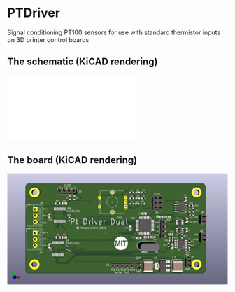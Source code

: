 # PTDriver
Signal conditioning PT100 sensors for use with standard thermistor inputs on 3D printer control boards

## The schematic (KiCAD rendering)
![The schematic](/ptdriver.pdf)

## The board (KiCAD rendering)
![The board](/ptdriver.png)
